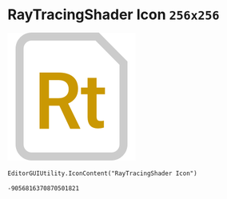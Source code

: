 # RayTracingShader Icon `256x256`
<img src="/img/RayTracingShader%20Icon.png" width=256 height=256>

``` CSharp
EditorGUIUtility.IconContent("RayTracingShader Icon")
```
```
-9056816370870501821
```
